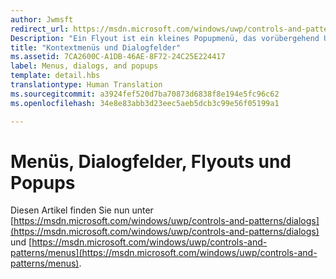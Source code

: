 ```yaml
---
author: Jwmsft
redirect_url: https://msdn.microsoft.com/windows/uwp/controls-and-patterns/dialogs
Description: "Ein Flyout ist ein kleines Popupmenü, das vorübergehend UI zu aktuellen Benutzeraktionen anzeigt."
title: "Kontextmenüs und Dialogfelder"
ms.assetid: 7CA2600C-A1DB-46AE-8F72-24C25E224417
label: Menus, dialogs, and popups
template: detail.hbs
translationtype: Human Translation
ms.sourcegitcommit: a3924fef520d7ba70873d6838f8e194e5fc96c62
ms.openlocfilehash: 34e8e83abb3d23eec5aeb5dcb3c99e56f05199a1

---
```

# <a name="menus-dialogs-flyouts-and-popups"></a>Menüs, Dialogfelder, Flyouts und Popups

Diesen Artikel finden Sie nun unter [https://msdn.microsoft.com/windows/uwp/controls-and-patterns/dialogs](https://msdn.microsoft.com/windows/uwp/controls-and-patterns/dialogs) und [https://msdn.microsoft.com/windows/uwp/controls-and-patterns/menus](https://msdn.microsoft.com/windows/uwp/controls-and-patterns/menus).


<!--HONumber=Dec16_HO2-->


